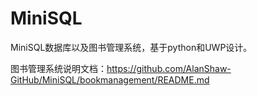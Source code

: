 # MiniSQL
MiniSQL数据库以及图书管理系统，基于python和UWP设计。

图书管理系统说明文档：https://github.com/AlanShaw-GitHub/MiniSQL/bookmanagement/README.md